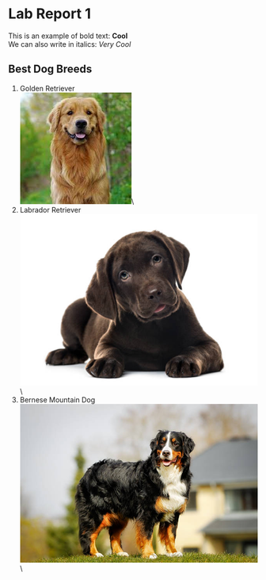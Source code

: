 # Lab Report 1 
This is an example of bold text: **Cool**\
We can also write in italics:  _Very Cool_ 
## Best Dog Breeds
1. Golden Retriever\
![Image](https://github.com/rickrodness/cse15l-lab-reports/blob/main/golden.jpg?raw=true)\
2. Labrador Retriever\
![Image](https://github.com/rickrodness/cse15l-lab-reports/blob/main/choc_pup.jpg)\
3. Bernese Mountain Dog\
![Image](https://github.com/rickrodness/cse15l-lab-reports/blob/main/bernese.jpg)\

   
